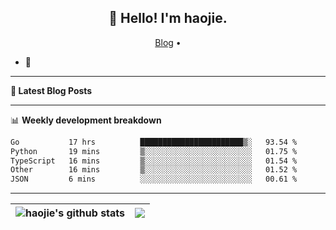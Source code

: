 <h2 align="center">👋 Hello! I'm haojie.</h2>
<p align="center">
  <a href="https://aoyouer.com">Blog</a> •
</p>


- 🔭 


-------

**📝 Latest Blog Posts**


-------

📊 **Weekly development breakdown**
<!--START_SECTION:waka-->

```txt
Go           17 hrs          ███████████████████████▒░   93.54 %
Python       19 mins         ▒░░░░░░░░░░░░░░░░░░░░░░░░   01.75 %
TypeScript   16 mins         ▒░░░░░░░░░░░░░░░░░░░░░░░░   01.54 %
Other        16 mins         ▒░░░░░░░░░░░░░░░░░░░░░░░░   01.52 %
JSON         6 mins          ░░░░░░░░░░░░░░░░░░░░░░░░░   00.61 %
```

<!--END_SECTION:waka-->

-------



| <img align="center" src="https://github-readme-stats.vercel.app/api?username=haojie06&show_icons=true&theme=graywhite&show_icons=true&count_private=true&include_all_commits=true&hide_border=true" alt="haojie's github stats" /> | <img align="center" src="https://github-readme-stats.vercel.app/api/top-langs/?username=haojie06&layout=compact&theme=graywhite&hide_border=true&hide=css,html" /> |
| ------------- | ------------- |


